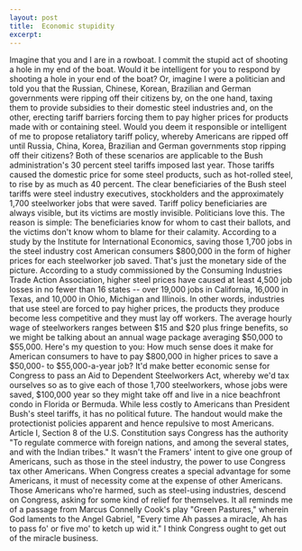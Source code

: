 ```yaml
---
layout: post
title:  Economic stupidity
excerpt:
---
```




            

    

            

Imagine that you and I are in a rowboat. I commit the stupid act of shooting a hole in my end of the boat. Would it be intelligent for you to respond by shooting a hole in your end of the boat? 
Or, imagine I were a politician and told you that the Russian, Chinese, Korean, Brazilian and German governments were ripping off their citizens by, on the one hand, taxing them to provide subsidies to their domestic steel industries and, on the other, erecting tariff barriers forcing them to pay higher prices for products made with or containing steel. Would you deem it responsible or intelligent of me to propose retaliatory tariff policy, whereby Americans are ripped off until Russia, China, Korea, Brazilian and German governments stop ripping off their citizens? 
Both of these scenarios are applicable to the Bush administration's 30 percent steel tariffs imposed last year. Those tariffs caused the domestic price for some steel products, such as hot-rolled steel, to rise by as much as 40 percent. The clear beneficiaries of the Bush steel tariffs were steel industry executives, stockholders and the approximately 1,700 steelworker jobs that were saved. 
Tariff policy beneficiaries are always visible, but its victims are mostly invisible. Politicians love this. The reason is simple: The beneficiaries know for whom to cast their ballots, and the victims don't know whom to blame for their calamity. 
According to a study by the Institute for International Economics, saving those 1,700 jobs in the steel industry cost American consumers $800,000 in the form of higher prices for each steelworker job saved. That's just the monetary side of the picture. According to a study commissioned by the Consuming Industries Trade Action Association, higher steel prices have caused at least 4,500 job losses in no fewer than 16 states -- over 19,000 jobs in California, 16,000 in Texas, and 10,000 in Ohio, Michigan and Illinois. In other words, industries that use steel are forced to pay higher prices, the products they produce become less competitive and they must lay off workers. 
The average hourly wage of steelworkers ranges between $15 and $20 plus fringe benefits, so we might be talking about an annual wage package averaging $50,000 to $55,000. Here's my question to you: How much sense does it make for American consumers to have to pay $800,000 in higher prices to save a $50,000- to $55,000-a-year job? 
It'd make better economic sense for Congress to pass an Aid to Dependent Steelworkers Act, whereby we'd tax ourselves so as to give each of those 1,700 steelworkers, whose jobs were saved, $100,000 year so they might take off and live in a nice beachfront condo in Florida or Bermuda. While less costly to Americans than President Bush's steel tariffs, it has no political future. The handout would make the protectionist policies apparent and hence repulsive to most Americans. 
Article I, Section 8 of the U.S. Constitution says Congress has the authority "To regulate commerce with foreign nations, and among the several states, and with the Indian tribes." It wasn't the Framers' intent to give one group of Americans, such as those in the steel industry, the power to use Congress tax other Americans. 
When Congress creates a special advantage for some Americans, it must of necessity come at the expense of other Americans. Those Americans who're harmed, such as steel-using industries, descend on Congress, asking for some kind of relief for themselves. It all reminds me of a passage from Marcus Connelly Cook's play "Green Pastures," wherein God laments to the Angel Gabriel, "Every time Ah passes a miracle, Ah has to pass fo' or five mo' to ketch up wid it." 
I think Congress ought to get out of the miracle business. 

        
